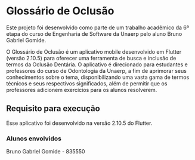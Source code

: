 # Glossário de Oclusão

Este projeto foi desenvolvido como parte de um trabalho acadêmico da 6ª etapa do curso de Engenharia de Software da Unaerp pelo aluno Bruno Gabriel Gomide.

O Glossário de Oclusão é um aplicativo mobile desenvolvido em Flutter (versão 2.10.5) para oferecer uma ferramenta de busca e inclusão de termos da Oclusão Dentária. O aplicativo é direcionado para estudantes e professores do curso de Odontologia da Unaerp, a fim de aprimorar seus conhecimentos sobre o tema, disponibilizando uma vasta gama de termos técnicos e seus respectivos significados, além de permitir que os professores adicionem exercícios para os alunos resolverem.

## Requisito para execução

Esse aplicativo foi desenvolvido na versão 2.10.5 do Flutter.

### Alunos envolvidos

Bruno Gabriel Gomide - 835550
